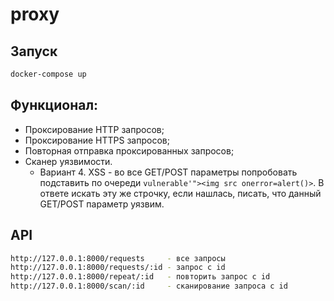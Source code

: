 # proxy



## Запуск

```bash
docker-compose up
```

## Функционал:

* Проксирование HTTP запросов; 
* Проксирование HTTPS запросов; 
* Повторная отправка проксированных запросов;
* Сканер уязвимости.
  * Вариант 4. XSS - во все GET/POST параметры попробовать подставить по очереди
`vulnerable'"><img src onerror=alert()>`. В ответе искать эту же строчку, если нашлась, писать, что данный GET/POST параметр уязвим.

## API

```bash
http://127.0.0.1:8000/requests     - все запросы
http://127.0.0.1:8000/requests/:id - запрос c id
http://127.0.0.1:8000/repeat/:id   - повторить запрос c id
http://127.0.0.1:8000/scan/:id     - сканирование запроса c id
```

